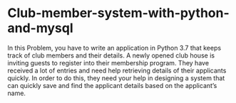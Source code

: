 # Club-member-system-with-python-and-mysql
In this Problem, you have to write an application in Python 3.7 that keeps track of club members and their details. A newly opened club house is inviting guests to register into their membership program. They have received a lot of entries and need help retrieving details of their applicants quickly. In order to do this, they need your help in designing a system that can quickly save and find the applicant details based on the applicant’s name.
